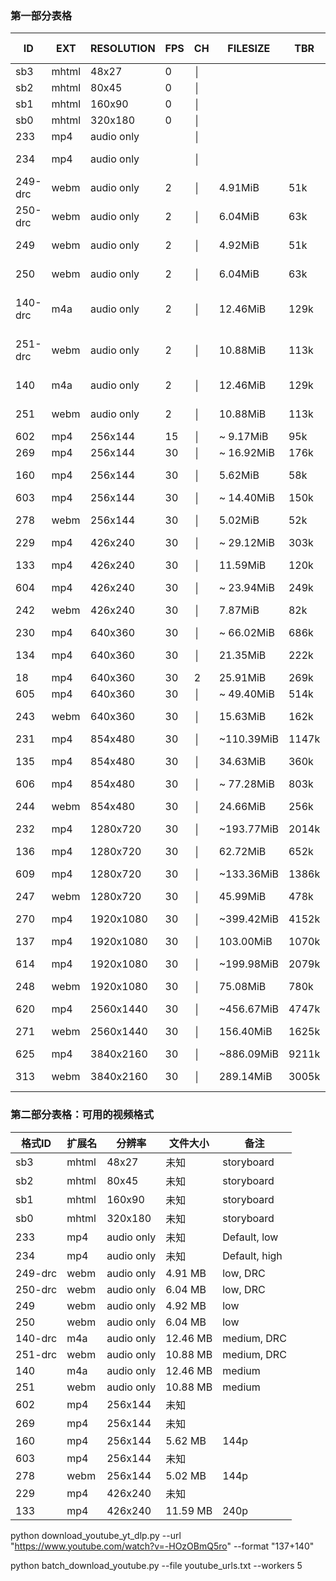 
### 第一部分表格
| ID      | EXT   | RESOLUTION | FPS | CH | FILESIZE | TBR | PROTO | VCODEC          | VBR | ACODEC      | ABR | ASR | MORE INFO |
| ------- | ----- | ---------- | --- | -- | ---------- | --- | ----- | --------------- | --- | ----------- | --- | --- | --------- |
| sb3     | mhtml | 48x27      | 0   | │  |            |     | mhtml | images          |     |             |     |     | storyboard |
| sb2     | mhtml | 80x45      | 0   | │  |            |     | mhtml | images          |     |             |     |     | storyboard |
| sb1     | mhtml | 160x90     | 0   | │  |            |     | mhtml | images          |     |             |     |     | storyboard |
| sb0     | mhtml | 320x180    | 0   | │  |            |     | mhtml | images          |     |             |     |     | storyboard |
| 233     | mp4   | audio only |     | │  |            |     | m3u8  | audio only      |     | unknown       |     |     | Default, low |
| 234     | mp4   | audio only |     | │  |            |     | m3u8  | audio only      |     | unknown       |     |     | Default, high |
| 249-drc | webm  | audio only | 2   | │  | 4.91MiB    | 51k | https | audio only      | 51k | opus        | 51k | 48k | low, DRC, webm_dash |
| 250-drc | webm  | audio only | 2   | │  | 6.04MiB    | 63k | https | audio only      | 63k | opus        | 63k | 48k | low, DRC, webm_dash |
| 249     | webm  | audio only | 2   | │  | 4.92MiB    | 51k | https | audio only      | 51k | opus        | 51k | 48k | low, webm_dash |
| 250     | webm  | audio only | 2   | │  | 6.04MiB    | 63k | https | audio only      | 63k | opus        | 63k | 48k | low, webm_dash |
| 140-drc | m4a   | audio only | 2   | │  | 12.46MiB   | 129k | https | audio only      | 129k | mp4a.40.2  | 129k | 44k | medium, DRC, m4a_dash |
| 251-drc | webm  | audio only | 2   | │  | 10.88MiB   | 113k | https | audio only      | 113k | opus        | 113k | 48k | medium, DRC, webm_dash |
| 140     | m4a   | audio only | 2   | │  | 12.46MiB   | 129k | https | audio only      | 129k | mp4a.40.2  | 129k | 44k | medium, m4a_dash |
| 251     | webm  | audio only | 2   | │  | 10.88MiB   | 113k | https | audio only      | 113k | opus        | 113k | 48k | medium, webm_dash |
| 602     | mp4   | 256x144    | 15  | │  | ~ 9.17MiB  | 95k | m3u8  | vp09.00.10.08  | 95k | video only  |     |     |         |
| 269     | mp4   | 256x144    | 30  | │  | ~ 16.92MiB | 176k | m3u8  | avc1.4D400C    | 176k | video only  |     |     |         |
| 160     | mp4   | 256x144    | 30  | │  | 5.62MiB    | 58k | https | avc1.4d400c     | 58k | video only  |     |     | 144p, mp4_dash |
| 603     | mp4   | 256x144    | 30  | │  | ~ 14.40MiB | 150k | m3u8  | vp09.00.11.08  | 150k | video only  |     |     |         |
| 278     | webm  | 256x144    | 30  | │  | 5.02MiB    | 52k | https | vp9             | 52k | video only  |     |     | 144p, webm_dash |
| 229     | mp4   | 426x240    | 30  | │  | ~ 29.12MiB | 303k | m3u8  | avc1.4D4015    | 303k | video only  |     |     |         |
| 133     | mp4   | 426x240    | 30  | │  | 11.59MiB   | 120k | https | avc1.4d4015    | 120k | video only  |     |     | 240p, mp4_dash |
| 604     | mp4   | 426x240    | 30  | │  | ~ 23.94MiB | 249k | m3u8  | vp09.00.20.08  | 249k | video only  |     |     |         |
| 242     | webm  | 426x240    | 30  | │  | 7.87MiB    | 82k | https | vp9             | 82k | video only  |     |     | 240p, webm_dash |
| 230     | mp4   | 640x360    | 30  | │  | ~ 66.02MiB | 686k | m3u8  | avc1.4D401E    | 686k | video only  |     |     |         |
| 134     | mp4   | 640x360    | 30  | │  | 21.35MiB   | 222k | https | avc1.4d401e    | 222k | video only  |     |     | 360p, mp4_dash |
| 18      | mp4   | 640x360    | 30  | 2  | 25.91MiB   | 269k | https | avc1.42001E     |     | mp4a.40.2   | 22k | 360p |         |
| 605     | mp4   | 640x360    | 30  | │  | ~ 49.40MiB | 514k | m3u8  | vp09.00.21.08  | 514k | video only  |     |     |         |
| 243     | webm  | 640x360    | 30  | │  | 15.63MiB   | 162k | https | vp9            | 162k | video only  |     |     | 360p, webm_dash |
| 231     | mp4   | 854x480    | 30  | │  | ~110.39MiB | 1147k | m3u8  | avc1.4D401F   | 1147k | video only  |     |     |         |
| 135     | mp4   | 854x480    | 30  | │  | 34.63MiB   | 360k | https | avc1.4d401f    | 360k | video only  |     |     | 480p, mp4_dash |
| 606     | mp4   | 854x480    | 30  | │  | ~ 77.28MiB | 803k | m3u8  | vp09.00.30.08  | 803k | video only  |     |     |         |
| 244     | webm  | 854x480    | 30  | │  | 24.66MiB   | 256k | https | vp9            | 256k | video only  |     |     | 480p, webm_dash |
| 232     | mp4   | 1280x720   | 30  | │  | ~193.77MiB | 2014k | m3u8  | avc1.64001F   | 2014k | video only  |     |     |         |
| 136     | mp4   | 1280x720   | 30  | │  | 62.72MiB   | 652k | https | avc1.64001f    | 652k | video only  |     |     | 720p, mp4_dash |
| 609     | mp4   | 1280x720   | 30  | │  | ~133.36MiB | 1386k | m3u8  | vp09.00.31.08 | 1386k | video only  |     |     |         |
| 247     | webm  | 1280x720   | 30  | │  | 45.99MiB   | 478k | https | vp9            | 478k | video only  |     |     | 720p, webm_dash |
| 270     | mp4   | 1920x1080  | 30  | │  | ~399.42MiB | 4152k | m3u8  | avc1.640028   | 4152k | video only  |     |     |         |
| 137     | mp4   | 1920x1080  | 30  | │  | 103.00MiB  | 1070k | https | avc1.640028   | 1070k | video only  |     |     | 1080p, mp4_dash |
| 614     | mp4   | 1920x1080  | 30  | │  | ~199.98MiB | 2079k | m3u8  | vp09.00.40.08 | 2079k | video only  |     |     |         |
| 248     | webm  | 1920x1080  | 30  | │  | 75.08MiB   | 780k | https | vp9            | 780k | video only  |     |     | 1080p, webm_dash |
| 620     | mp4   | 2560x1440  | 30  | │  | ~456.67MiB | 4747k | m3u8  | vp09.00.50.08 | 4747k | video only  |     |     |         |
| 271     | webm  | 2560x1440  | 30  | │  | 156.40MiB  | 1625k | https | vp9           | 1625k | video only  |     |     | 1440p, webm_dash |
| 625     | mp4   | 3840x2160  | 30  | │  | ~886.09MiB | 9211k | m3u8  | vp09.00.50.08 | 9211k | video only  |     |     |         |
| 313     | webm  | 3840x2160  | 30  | │  | 289.14MiB  | 3005k | https | vp9           | 3005k | video only  |     |     | 2160p, webm_dash |

### 第二部分表格：可用的视频格式
| 格式ID      | 扩展名 | 分辨率      | 文件大小    | 备注                |
| ----------- | ------ | ----------- | ----------- | ------------------- |
| sb3         | mhtml | 48x27       | 未知        | storyboard          |
| sb2         | mhtml | 80x45       | 未知        | storyboard          |
| sb1         | mhtml | 160x90      | 未知        | storyboard          |
| sb0         | mhtml | 320x180     | 未知        | storyboard          |
| 233         | mp4   | audio only  | 未知        | Default, low         |
| 234         | mp4   | audio only  | 未知        | Default, high        |
| 249-drc     | webm  | audio only  | 4.91 MB     | low, DRC            |
| 250-drc     | webm  | audio only  | 6.04 MB     | low, DRC            |
| 249         | webm  | audio only  | 4.92 MB     | low                 |
| 250         | webm  | audio only  | 6.04 MB     | low                 |
| 140-drc     | m4a   | audio only  | 12.46 MB    | medium, DRC         |
| 251-drc     | webm  | audio only  | 10.88 MB    | medium, DRC         |
| 140         | m4a   | audio only  | 12.46 MB    | medium              |
| 251         | webm  | audio only  | 10.88 MB    | medium              |
| 602         | mp4   | 256x144     | 未知        |                     |
| 269         | mp4   | 256x144     | 未知        |                     |
| 160         | mp4   | 256x144     | 5.62 MB     | 144p                |
| 603         | mp4   | 256x144     | 未知        |                     |
| 278         | webm  | 256x144     | 5.02 MB     | 144p                |
| 229         | mp4   | 426x240     | 未知        |                     |
| 133         | mp4   | 426x240     | 11.59 MB    | 240p

python download_youtube_yt_dlp.py --url "https://www.youtube.com/watch?v=-HOzOBmQ5ro" --format "137+140"

python batch_download_youtube.py --file youtube_urls.txt --workers 5
